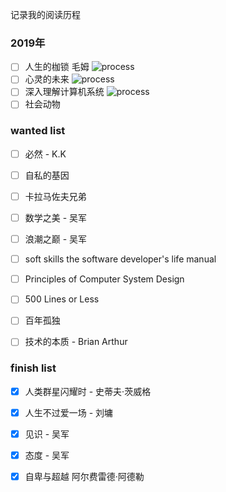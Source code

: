 记录我的阅读历程

### 2019年
- [ ] 人生的枷锁  毛姆 ![process](http://progressed.io/bar/15)
- [ ] 心灵的未来  ![process](http://progressed.io/bar/60)
- [ ] 深入理解计算机系统  ![process](http://progressed.io/bar/11) 
- [ ] 社会动物

### wanted list 

- [ ] 必然 - K.K 

- [ ] 自私的基因
  
- [ ] 卡拉马佐夫兄弟

- [ ] 数学之美 - 吴军

- [ ] 浪潮之巅 - 吴军

- [ ] soft skills the software developer's life manual

- [ ] Principles of Computer System Design

- [ ] 500 Lines or Less

- [ ] 百年孤独

- [ ] 技术的本质 - Brian Arthur
  
### finish list

- [x] 人类群星闪耀时 - 史蒂夫·茨威格

- [x] 人生不过爱一场 - 刘墉   

- [x] 见识 - 吴军   

- [x] 态度 - 吴军

- [x] 自卑与超越  阿尔费雷德·阿德勒 

